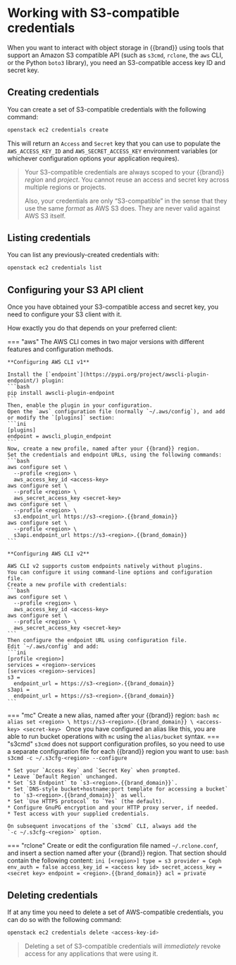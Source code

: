 # Working with S3-compatible credentials

When you want to interact with object storage in {{brand}} using
tools that support an Amazon S3 compatible API (such as `s3cmd`,
`rclone`, the `aws` CLI, or the Python `boto3` library), you need an
S3-compatible access key ID and secret key.

## Creating credentials

You can create a set of S3-compatible credentials with the following
command:

```bash
openstack ec2 credentials create
```

This will return an `Access` and `Secret` key that you can use to
populate the `AWS_ACCESS_KEY_ID` and `AWS_SECRET_ACCESS_KEY`
environment variables (or whichever configuration options your
application requires).

> Your S3-compatible credentials are always scoped to your
> {{brand}} *region* and *project*. You cannot reuse an access
> and secret key across multiple regions or projects.
>
> Also, your credentials are only “S3-compatible” in the sense that
> they use the same *format* as AWS S3 does. They are never valid against
> AWS S3 itself.

## Listing credentials

You can list any previously-created credentials with:

```bash
openstack ec2 credentials list
```

## Configuring your S3 API client

Once you have obtained your S3-compatible access and secret key, you
need to configure your S3 client with it.

How exactly you do that depends on your preferred client:

=== "aws"
    The AWS CLI comes in two major versions with different features and configuration methods.

    **Configuring AWS CLI v1**

    Install the [`endpoint`](https://pypi.org/project/awscli-plugin-endpoint/) plugin:
    ```bash
    pip install awscli-plugin-endpoint
    ```
    Then, enable the plugin in your configuration.
    Open the `aws` configuration file (normally `~/.aws/config`), and add or modify the `[plugins]` section:
    ```ini
    [plugins]
    endpoint = awscli_plugin_endpoint
    ```
    Now, create a new profile, named after your {{brand}} region.
    Set the credentials and endpoint URLs, using the following commands:
    ```bash
    aws configure set \
      --profile <region> \
      aws_access_key_id <access-key>
    aws configure set \
      --profile <region> \
      aws_secret_access_key <secret-key>
    aws configure set \
      --profile <region> \
      s3.endpoint_url https://s3-<region>.{{brand_domain}}
    aws configure set \
      --profile <region> \
      s3api.endpoint_url https://s3-<region>.{{brand_domain}}
    ```

    **Configuring AWS CLI v2**

    AWS CLI v2 supports custom endpoints natively without plugins.
    You can configure it using command-line options and configuration file.
    Create a new profile with credentials:
    ```bash
    aws configure set \
      --profile <region> \
      aws_access_key_id <access-key>
    aws configure set \
      --profile <region> \
      aws_secret_access_key <secret-key>
    ```
    Then configure the endpoint URL using configuration file.
    Edit `~/.aws/config` and add:
    ```ini
    [profile <region>]
    services = <region>-services
    [services <region>-services]
    s3 = 
      endpoint_url = https://s3-<region>.{{brand_domain}}
    s3api = 
      endpoint_url = https://s3-<region>.{{brand_domain}}
    ```
=== "mc"
    Create a new alias, named after your {{brand}} region:
    ```bash
    mc alias set <region> \
      https://s3-<region>.{{brand_domain}} \
      <access-key> <secret-key>
    ```
    Once you have configured an alias like this, you are able to
    run bucket operations with `mc` using the `alias/bucket` syntax.
=== "s3cmd"
    `s3cmd` does not support configuration profiles, so you need to use
    a separate configuration file for each {{brand}} region you
    want to use:
    ```bash
    s3cmd -c ~/.s3cfg-<region> --configure
    ```

    * Set your `Access Key` and `Secret Key` when prompted.
    * Leave `Default Region` unchanged.
    * Set `S3 Endpoint` to `s3-<region>.{{brand_domain}}`.
    * Set `DNS-style bucket+hostname:port template for accessing a bucket`
      to `s3-<region>.{{brand_domain}}` as well.
    * Set `Use HTTPS protocol` to `Yes` (the default).
    * Configure GnuPG encryption and your HTTP proxy server, if needed.
    * Test access with your supplied credentials.

    On subsequent invocations of the `s3cmd` CLI, always add the
    `-c ~/.s3cfg-<region>` option.
=== "rclone"
    Create or edit the configuration file named `~/.rclone.conf`, and insert a section named after your {{brand}} region.
    That section should contain the following content:
    ```ini
    [<region>]
    type = s3
    provider = Ceph
    env_auth = false
    access_key_id = <access key id>
    secret_access_key = <secret key>
    endpoint = <region>.{{brand_domain}}
    acl = private
    ```

## Deleting credentials

If at any time you need to delete a set of AWS-compatible credentials,
you can do so with the following command:

```bash
openstack ec2 credentials delete <access-key-id>
```

> Deleting a set of S3-compatible credentials will *immediately*
> revoke access for any applications that were using it.
